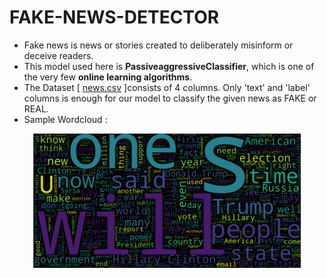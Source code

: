 # FAKE-NEWS-DETECTOR
- Fake news is news or stories created to deliberately misinform or deceive readers.
- This model used here is <b>PassiveaggressiveClassifier</b>, which is one of the very few <b>online learning algorithms</b>.
- The Dataset [ <a href="https://github.com/NAVANEETHELITE/FAKE-NEWS-DETECTOR/blob/master/news.csv">news.csv</a> ]consists of 4 columns. Only 'text' and 'label' columns is enough for our model to classify the given news as FAKE or REAL.
- Sample Wordcloud :
<p align="center">
  <img src="https://github.com/NAVANEETHELITE/FAKE-NEWS-DETECTOR/blob/master/wordcloud.png" width="85%" title="WordCloud" alt="WordCloud for Fake News">
</p>
